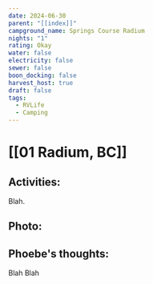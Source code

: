 ```yaml
---
date: 2024-06-30
parent: "[[index]]"
campground_name: Springs Course Radium
nights: "1"
rating: Okay
water: false
electricity: false
sewer: false
boon_docking: false
harvest_host: true
draft: false
tags:
  - RVLife
  - Camping
---
```

# [[01 Radium, BC]]

## Activities:
Blah.

## Photo:

## Phoebe's thoughts:
Blah Blah
